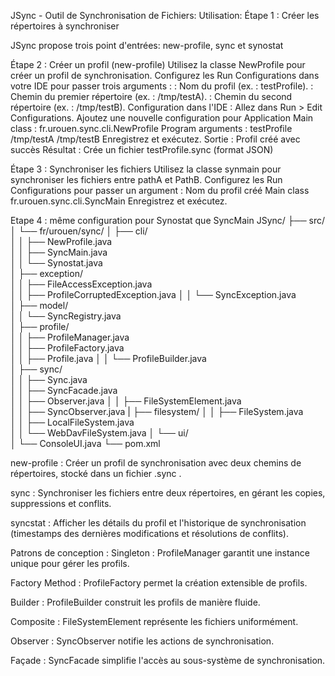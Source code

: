 JSync - Outil de Synchronisation de Fichiers:
Utilisation:
Étape 1 : Créer les répertoires à synchroniser

JSync propose trois point d'entrées: new-profile, sync et synostat

Étape 2 : Créer un profil (new-profile)
Utilisez la classe NewProfile pour créer un profil de synchronisation. 
Configurez les Run Configurations dans votre IDE pour passer trois arguments :
<nomProfil> : Nom du profil (ex. : testProfile).
<cheminA> : Chemin du premier répertoire (ex. : /tmp/testA).
<cheminB> : Chemin du second répertoire (ex. : /tmp/testB).
Configuration dans l'IDE :
Allez dans Run > Edit Configurations.
Ajoutez une nouvelle configuration pour Application
Main class : fr.urouen.sync.cli.NewProfile
Program arguments : testProfile /tmp/testA /tmp/testB
Enregistrez et exécutez.
Sortie : Profil créé avec succès
Résultat : Crée un fichier testProfile.sync (format JSON)

Étape 3 : Synchroniser les fichiers
Utilisez la classe synmain pour synchroniser les fichiers entre pathA et PathB. 
Configurez les Run Configurations pour passer un argument : 
Nom du profil créé 
Main class fr.urouen.sync.cli.SyncMain
Enregistrez et exécutez.

Etape 4 : même configuration pour Synostat que SyncMain
JSync/
├── src/
│   └── fr/urouen/sync/
│       ├── cli/                
│       │   ├── NewProfile.java      
│       │   ├── SyncMain.java        
│       │   └── Synostat.java        
│       ├── exception/         
│       │   ├── FileAccessException.java       
│       │   ├── ProfileCorruptedException.java 
│       │   └── SyncException.java           
│       ├── model/            
│       │   └── SyncRegistry.java      
│       ├── profile/  
│       │   ├── ProfileManager.java      
│       │   ├── ProfileFactory.java      
│       │   ├── Profile.java
│       │   └── ProfileBuilder.java     
│       ├── sync/             
│       │   ├── Sync.java             
│       │   ├── SyncFacade.java       
│       │   ├── Observer.java 
│       │   ├── FileSystemElement.java         
│       │   ├── SyncObserver.java 
|       ├── filesystem/
│       │   ├── FileSystem.java       
│       │   ├── LocalFileSystem.java  
│       │   └── WebDavFileSystem.java 
│       └── ui/                
│           └── ConsoleUI.java 
└── pom.xml

new-profile : Créer un profil de synchronisation avec deux chemins de répertoires, stocké dans un fichier .sync .

sync : Synchroniser les fichiers entre deux répertoires, en gérant les copies, suppressions et conflits.

syncstat : Afficher les détails du profil et l'historique de synchronisation (timestamps des dernières modifications et résolutions de conflits).

Patrons de conception :
Singleton : ProfileManager garantit une instance unique pour gérer les profils.

Factory Method : ProfileFactory permet la création extensible de profils.

Builder : ProfileBuilder construit les profils de manière fluide.

Composite : FileSystemElement représente les fichiers uniformément.

Observer : SyncObserver notifie les actions de synchronisation.

Façade : SyncFacade simplifie l'accès au sous-système de synchronisation.

